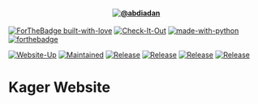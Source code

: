 <h4 align="center">
 <a href=https://cradle-home.herokuapp.com/ target="_blank"><img align="center" src=https://img.shields.io/badge/Kager-Cars-orange?style=for-the-badge alt="@abdiadan" /></a>
</h4>

[![ForTheBadge built-with-love](http://ForTheBadge.com/images/badges/built-with-love.svg)](https://GitHub.com/Naereen/)
[![Check-It-Out](https://forthebadge.com/images/badges/check-it-out.svg)](https://cradle-home.herokuapp.com/)
[![made-with-python](http://ForTheBadge.com/images/badges/made-with-python.svg)](https://www.python.org/) 
[![forthebadge](https://forthebadge.com/images/badges/winter-is-coming.svg)](https://forthebadge.com)


[![Website-Up](https://img.shields.io/badge/Website-Up-success.svg?style=for-the-badge)](https://shields.io/)
[![Maintained](https://img.shields.io/badge/Maintained-Yes-informational.svg?style=for-the-badge)](https://shields.io/)
[![Release](https://img.shields.io/badge/Released-v2.1.0-yellow.svg?style=for-the-badge)](https://shields.io/)
[![Release](https://img.shields.io/badge/Issues-1-red.svg?style=for-the-badge)](https://shields.io/)
[![Release](https://img.shields.io/badge/PRs-0-important.svg?style=for-the-badge)](https://shields.io/)
[![Release](https://img.shields.io/badge/PRs-Welcome-blueviolet.svg?style=for-the-badge)](https://shields.io/)

# Kager Website
